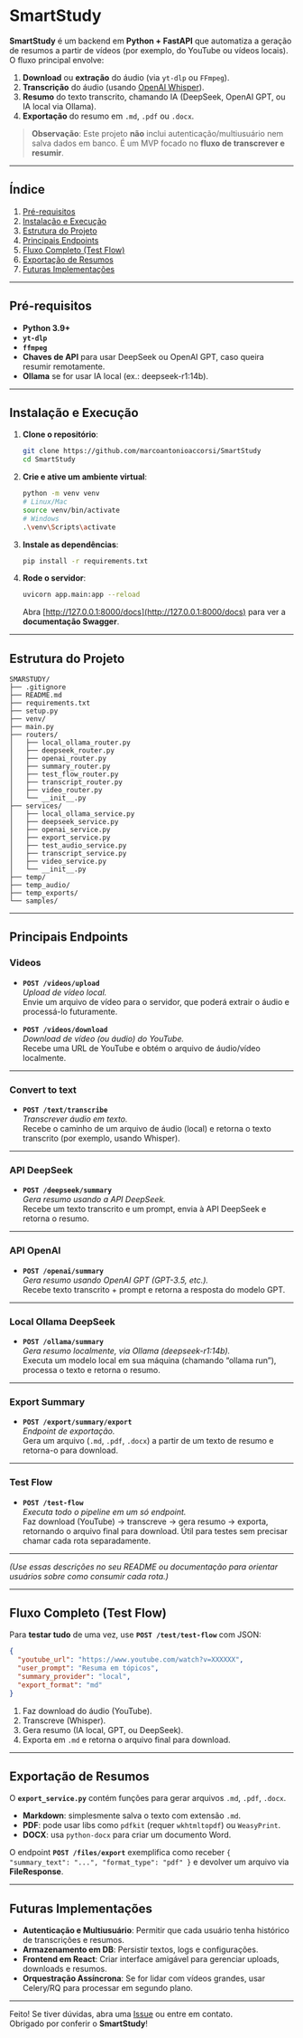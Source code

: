 # SmartStudy

**SmartStudy** é um backend em **Python + FastAPI** que automatiza a geração de resumos a partir de vídeos (por exemplo, do YouTube ou vídeos locais).  
O fluxo principal envolve:

1. **Download** ou **extração** do áudio (via `yt-dlp` ou `FFmpeg`).  
2. **Transcrição** do áudio (usando [OpenAI Whisper](https://github.com/openai/whisper)).  
3. **Resumo** do texto transcrito, chamando IA (DeepSeek, OpenAI GPT, ou IA local via Ollama).  
4. **Exportação** do resumo em `.md`, `.pdf` ou `.docx`.  

> **Observação**: Este projeto **não** inclui autenticação/multiusuário nem salva dados em banco. É um MVP focado no **fluxo de transcrever e resumir**.

---

## Índice

1. [Pré-requisitos](#pré-requisitos)  
2. [Instalação e Execução](#instalação-e-execução)  
3. [Estrutura do Projeto](#estrutura-do-projeto)  
4. [Principais Endpoints](#principais-endpoints)  
5. [Fluxo Completo (Test Flow)](#fluxo-completo-test-flow)  
6. [Exportação de Resumos](#exportação-de-resumos)  
7. [Futuras Implementações](#futuras-implementações)  

---

## Pré-requisitos

- **Python 3.9+**  
- **`yt-dlp`**  
- **`ffmpeg`**  
- **Chaves de API** para usar DeepSeek ou OpenAI GPT, caso queira resumir remotamente.  
- **Ollama** se for usar IA local (ex.: deepseek-r1:14b).

---

## Instalação e Execução

1. **Clone o repositório**:
   ```bash
   git clone https://github.com/marcoantonioaccorsi/SmartStudy
   cd SmartStudy
   ```

2. **Crie e ative um ambiente virtual**:
   ```bash
   python -m venv venv
   # Linux/Mac
   source venv/bin/activate
   # Windows
   .\venv\Scripts\activate
   ```

3. **Instale as dependências**:
   ```bash
   pip install -r requirements.txt
   ```

4. **Rode o servidor**:
   ```bash
   uvicorn app.main:app --reload
   ```
   Abra [http://127.0.0.1:8000/docs](http://127.0.0.1:8000/docs) para ver a **documentação Swagger**.

---

## Estrutura do Projeto

```
SMARSTUDY/
├── .gitignore
├── README.md
├── requirements.txt
├── setup.py
├── venv/
├── main.py
├── routers/
│   ├── local_ollama_router.py
│   ├── deepseek_router.py
│   ├── openai_router.py
│   ├── summary_router.py
│   ├── test_flow_router.py
│   ├── transcript_router.py
│   ├── video_router.py
│   └── __init__.py
├── services/
│   ├── local_ollama_service.py
│   ├── deepseek_service.py
│   ├── openai_service.py
│   ├── export_service.py
│   ├── test_audio_service.py
│   ├── transcript_service.py
│   ├── video_service.py
│   └── __init__.py
├── temp/
├── temp_audio/
├── temp_exports/
└── samples/
```

---

## **Principais Endpoints**

### **Videos**
- **`POST /videos/upload`**  
  *Upload de vídeo local.*  
  Envie um arquivo de vídeo para o servidor, que poderá extrair o áudio e processá-lo futuramente.

- **`POST /videos/download`**  
  *Download de vídeo (ou áudio) do YouTube.*  
  Recebe uma URL de YouTube e obtém o arquivo de áudio/vídeo localmente.

---

### **Convert to text**
- **`POST /text/transcribe`**  
  *Transcrever áudio em texto.*  
  Recebe o caminho de um arquivo de áudio (local) e retorna o texto transcrito (por exemplo, usando Whisper).

---

### **API DeepSeek**
- **`POST /deepseek/summary`**  
  *Gera resumo usando a API DeepSeek.*  
  Recebe um texto transcrito e um prompt, envia à API DeepSeek e retorna o resumo.

---

### **API OpenAI**
- **`POST /openai/summary`**  
  *Gera resumo usando OpenAI GPT (GPT-3.5, etc.).*  
  Recebe texto transcrito + prompt e retorna a resposta do modelo GPT.

---

### **Local Ollama DeepSeek**
- **`POST /ollama/summary`**  
  *Gera resumo localmente, via Ollama (deepseek-r1:14b).*  
  Executa um modelo local em sua máquina (chamando “ollama run”), processa o texto e retorna o resumo.

---

### **Export Summary**
- **`POST /export/summary/export`**  
  *Endpoint de exportação.*  
  Gera um arquivo (`.md`, `.pdf`, `.docx`) a partir de um texto de resumo e retorna-o para download.

---

### **Test Flow**
- **`POST /test-flow`**  
  *Executa todo o pipeline em um só endpoint.*  
  Faz download (YouTube) → transcreve → gera resumo → exporta, retornando o arquivo final para download. Útil para testes sem precisar chamar cada rota separadamente.

---

*(Use essas descrições no seu README ou documentação para orientar usuários sobre como consumir cada rota.)*

---

## Fluxo Completo (Test Flow)

Para **testar tudo** de uma vez, use **`POST /test/test-flow`** com JSON:

```json
{
  "youtube_url": "https://www.youtube.com/watch?v=XXXXXX",
  "user_prompt": "Resuma em tópicos",
  "summary_provider": "local",
  "export_format": "md"
}
```

1. Faz download do áudio (YouTube).  
2. Transcreve (Whisper).  
3. Gera resumo (IA local, GPT, ou DeepSeek).  
4. Exporta em `.md` e retorna o arquivo final para download.

---

## Exportação de Resumos

O **`export_service.py`** contém funções para gerar arquivos `.md`, `.pdf`, `.docx`.  
- **Markdown**: simplesmente salva o texto com extensão `.md`.  
- **PDF**: pode usar libs como `pdfkit` (requer `wkhtmltopdf`) ou `WeasyPrint`.  
- **DOCX**: usa `python-docx` para criar um documento Word.

O endpoint **`POST /files/export`** exemplifica como receber `{ "summary_text": "...", "format_type": "pdf" }` e devolver um arquivo via **FileResponse**.

---

## Futuras Implementações

- **Autenticação e Multiusuário**: Permitir que cada usuário tenha histórico de transcrições e resumos.  
- **Armazenamento em DB**: Persistir textos, logs e configurações.  
- **Frontend em React**: Criar interface amigável para gerenciar uploads, downloads e resumos.  
- **Orquestração Assíncrona**: Se for lidar com vídeos grandes, usar Celery/RQ para processar em segundo plano.

---

Feito! Se tiver dúvidas, abra uma [Issue](https://github.com/seu-usuario/SmartStudy/issues) ou entre em contato.  
Obrigado por conferir o **SmartStudy**!